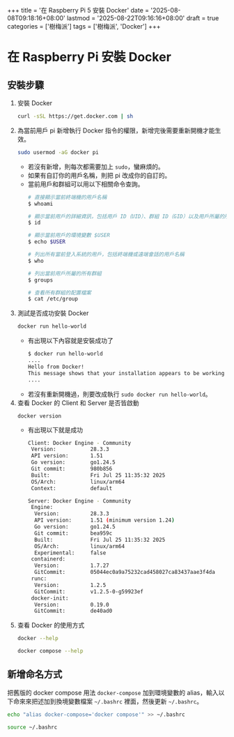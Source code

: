 +++
title = '在 Raspberry Pi 5 安裝 Docker'
date = '2025-08-08T09:18:16+08:00'
lastmod = '2025-08-22T09:16:16+08:00'
draft = true
categories = ['樹梅派']
tags = ['樹梅派', 'Docker']
+++

# 在 Raspberry Pi 安裝 Docker

## 安裝步驟
1. 安裝 Docker
    ```bash
    curl -sSL https://get.docker.com | sh
    ```
2. 為當前用戶 pi 新增執行 Docker 指令的權限，新增完後需要重新開機才能生效。
    ```bash
    sudo usermod -aG docker pi
    ```
    * 若沒有新增，則每次都需要加上 `sudo`，蠻麻煩的。
    * 如果有自訂你的用戶名稱，則把 pi 改成你的自訂的。
    * 當前用戶和群組可以用以下相關命令查詢。
        ```bash
        # 直接顯示當前終端機的用戶名稱
        $ whoami
        
        # 顯示當前用戶的詳細資訊，包括用戶 ID（UID）、群組 ID（GID）以及用戶所屬的所有群組。
        $ id
        
        # 顯示當前用戶的環境變數 $USER
        $ echo $USER
        
        # 列出所有當前登入系統的用戶，包括終端機或遠端會話的用戶名稱
        $ who
        
        # 列出當前用戶所屬的所有群組
        $ groups
        
        # 查看所有群組的配置檔案
        $ cat /etc/group
        ```
3. 測試是否成功安裝 Docker
    ```bash
    docker run hello-world
    ```
    * 有出現以下內容就是安裝成功了
        ```bash
        $ docker run hello-world
        ....
        Hello from Docker!
        This message shows that your installation appears to be working correctly.
        ....
        ```
    * 若沒有重新開機過，則要改成執行 `sudo docker run hello-world`。
4. 查看 Docker 的 Client 和 Server 是否皆啟動
    ```badsh
    docker version
    ```
    * 有出現以下就是成功
        ```bash
        Client: Docker Engine - Community
         Version:           28.3.3
         API version:       1.51
         Go version:        go1.24.5
         Git commit:        980b856
         Built:             Fri Jul 25 11:35:32 2025
         OS/Arch:           linux/arm64
         Context:           default

        Server: Docker Engine - Community
         Engine:
          Version:          28.3.3
          API version:      1.51 (minimum version 1.24)
          Go version:       go1.24.5
          Git commit:       bea959c
          Built:            Fri Jul 25 11:35:32 2025
          OS/Arch:          linux/arm64
          Experimental:     false
         containerd:
          Version:          1.7.27
          GitCommit:        05044ec0a9a75232cad458027ca83437aae3f4da
         runc:
          Version:          1.2.5
          GitCommit:        v1.2.5-0-g59923ef
         docker-init:
          Version:          0.19.0
          GitCommit:        de40ad0
        ```
6. 查看 Docker 的使用方式
    ```bash
    docker --help
    ```
    ```bash
    docker compose --help
    ```

## 新增命名方式
把舊版的 docker compose 用法 `docker-compose` 加到環境變數的 alias，輸入以下命來來把述加到換境變數檔案 `~/.bashrc` 裡面，然後更新 `~/.bashrc`。

```bash
echo "alias docker-compose='docker compose'" >> ~/.bashrc

source ~/.bashrc
```